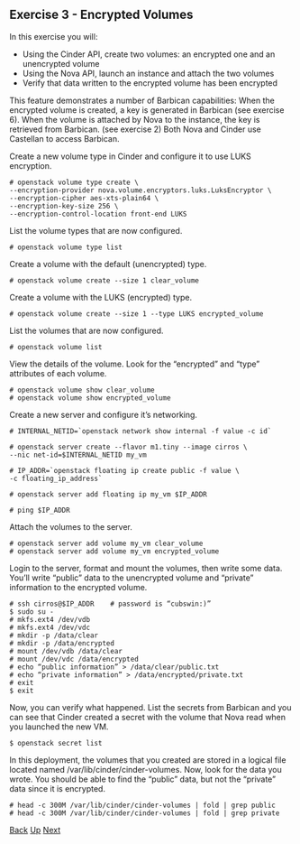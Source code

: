 ## Exercise 3 - Encrypted Volumes
In this exercise you will:
- Using the Cinder API, create two volumes: an encrypted one and an unencrypted volume
- Using the Nova API, launch an instance and attach the two volumes
- Verify that data written to the encrypted volume has been encrypted

This feature demonstrates a number of Barbican capabilities:
When the encrypted volume is created, a key is generated in Barbican (see exercise 6).
When the volume is attached by Nova to the instance, the key is retrieved from Barbican. (see exercise 2)
Both Nova and Cinder use Castellan to access Barbican.

Create a new volume type in Cinder and configure it to use LUKS encryption.

    # openstack volume type create \
    --encryption-provider nova.volume.encryptors.luks.LuksEncryptor \
    --encryption-cipher aes-xts-plain64 \
    --encryption-key-size 256 \
    --encryption-control-location front-end LUKS

List the volume types that are now configured.

    # openstack volume type list

Create a volume with the default (unencrypted) type.

    # openstack volume create --size 1 clear_volume

Create a volume with the LUKS (encrypted) type.

    # openstack volume create --size 1 --type LUKS encrypted_volume

List the volumes that are now configured.

    # openstack volume list

View the details of the volume.  Look for the “encrypted” and “type” attributes of each volume.

    # openstack volume show clear_volume
    # openstack volume show encrypted_volume

Create a new server and configure it’s networking.

    # INTERNAL_NETID=`openstack network show internal -f value -c id`

    # openstack server create --flavor m1.tiny --image cirros \
    --nic net-id=$INTERNAL_NETID my_vm

    # IP_ADDR=`openstack floating ip create public -f value \
    -c floating_ip_address`

    # openstack server add floating ip my_vm $IP_ADDR

    # ping $IP_ADDR

Attach the volumes to the server.

    # openstack server add volume my_vm clear_volume
    # openstack server add volume my_vm encrypted_volume

Login to the server, format and mount the volumes, then write some data.  You’ll write “public” data to the unencrypted volume and “private” information to the encrypted volume.

    # ssh cirros@$IP_ADDR    # password is “cubswin:)”
    $ sudo su -
    # mkfs.ext4 /dev/vdb
    # mkfs.ext4 /dev/vdc
    # mkdir -p /data/clear
    # mkdir -p /data/encrypted
    # mount /dev/vdb /data/clear
    # mount /dev/vdc /data/encrypted
    # echo “public information” > /data/clear/public.txt
    # echo “private information” > /data/encrypted/private.txt
    # exit
    $ exit

Now, you can verify what happened.  List the secrets from Barbican and you can see that Cinder created a secret with the volume that Nova read when you launched the new VM.

    $ openstack secret list

In this deployment, the volumes that you created are stored in a logical file located named /var/lib/cinder/cinder-volumes.  Now, look for the data you wrote.  You should be able to find the “public” data, but not the “private” data since it is encrypted.

    # head -c 300M /var/lib/cinder/cinder-volumes | fold | grep public
    # head -c 300M /var/lib/cinder/cinder-volumes | fold | grep private


[Back](Exercise_02_Symmetric_Enrcryption_Keys.md) [Up](../README.md) [Next](Exercise_04_Image_Verification.md)
